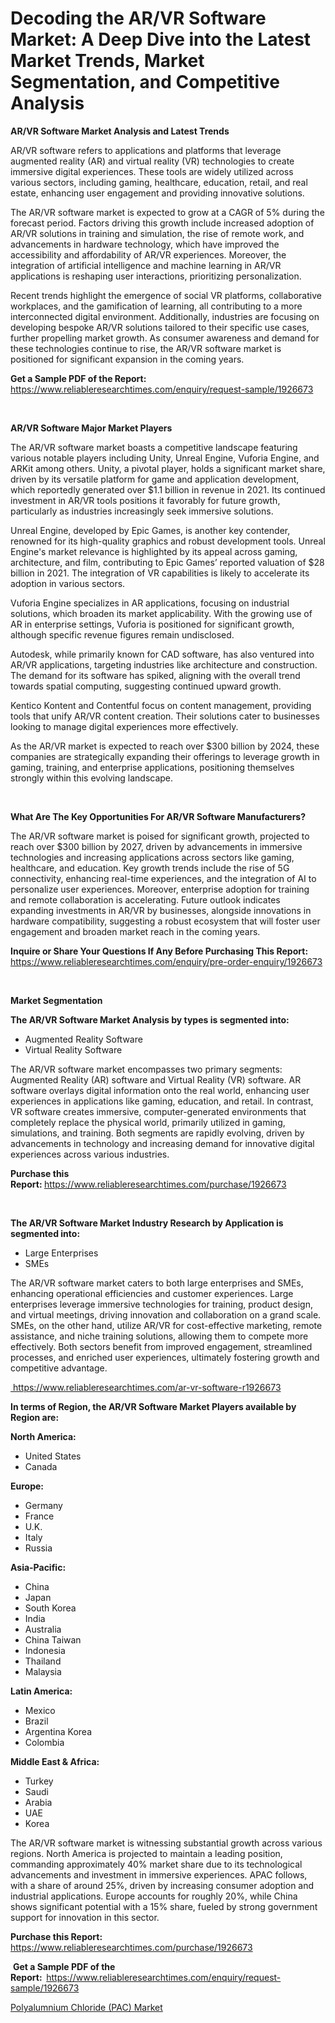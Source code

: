<p><h1>Decoding the AR/VR Software Market: A Deep Dive into the Latest Market Trends, Market Segmentation, and Competitive Analysis</h1></p><p><strong>AR/VR Software Market Analysis and Latest Trends</strong></p>
<p><p>AR/VR software refers to applications and platforms that leverage augmented reality (AR) and virtual reality (VR) technologies to create immersive digital experiences. These tools are widely utilized across various sectors, including gaming, healthcare, education, retail, and real estate, enhancing user engagement and providing innovative solutions.</p><p>The AR/VR software market is expected to grow at a CAGR of 5% during the forecast period. Factors driving this growth include increased adoption of AR/VR solutions in training and simulation, the rise of remote work, and advancements in hardware technology, which have improved the accessibility and affordability of AR/VR experiences. Moreover, the integration of artificial intelligence and machine learning in AR/VR applications is reshaping user interactions, prioritizing personalization.</p><p>Recent trends highlight the emergence of social VR platforms, collaborative workplaces, and the gamification of learning, all contributing to a more interconnected digital environment. Additionally, industries are focusing on developing bespoke AR/VR solutions tailored to their specific use cases, further propelling market growth. As consumer awareness and demand for these technologies continue to rise, the AR/VR software market is positioned for significant expansion in the coming years.</p></p>
<p><strong>Get a Sample PDF of the Report:&nbsp;</strong> <a href="https://www.reliableresearchtimes.com/enquiry/request-sample/1926673?utm_campaign=3287&utm_medium=2&utm_source=Github&utm_content=ia&utm_term=28032025&utm_id=arvr-software">https://www.reliableresearchtimes.com/enquiry/request-sample/1926673</a></p>
<p>&nbsp;</p>
<p><strong>AR/VR Software Major Market Players</strong></p>
<p><p>The AR/VR software market boasts a competitive landscape featuring various notable players including Unity, Unreal Engine, Vuforia Engine, and ARKit among others. Unity, a pivotal player, holds a significant market share, driven by its versatile platform for game and application development, which reportedly generated over $1.1 billion in revenue in 2021. Its continued investment in AR/VR tools positions it favorably for future growth, particularly as industries increasingly seek immersive solutions.</p><p>Unreal Engine, developed by Epic Games, is another key contender, renowned for its high-quality graphics and robust development tools. Unreal Engine's market relevance is highlighted by its appeal across gaming, architecture, and film, contributing to Epic Games’ reported valuation of $28 billion in 2021. The integration of VR capabilities is likely to accelerate its adoption in various sectors.</p><p>Vuforia Engine specializes in AR applications, focusing on industrial solutions, which broaden its market applicability. With the growing use of AR in enterprise settings, Vuforia is positioned for significant growth, although specific revenue figures remain undisclosed.</p><p>Autodesk, while primarily known for CAD software, has also ventured into AR/VR applications, targeting industries like architecture and construction. The demand for its software has spiked, aligning with the overall trend towards spatial computing, suggesting continued upward growth.</p><p>Kentico Kontent and Contentful focus on content management, providing tools that unify AR/VR content creation. Their solutions cater to businesses looking to manage digital experiences more effectively.</p><p>As the AR/VR market is expected to reach over $300 billion by 2024, these companies are strategically expanding their offerings to leverage growth in gaming, training, and enterprise applications, positioning themselves strongly within this evolving landscape.</p></p>
<p>&nbsp;</p>
<p><strong>What Are The Key Opportunities For AR/VR Software Manufacturers?</strong></p>
<p><p>The AR/VR software market is poised for significant growth, projected to reach over $300 billion by 2027, driven by advancements in immersive technologies and increasing applications across sectors like gaming, healthcare, and education. Key growth trends include the rise of 5G connectivity, enhancing real-time experiences, and the integration of AI to personalize user experiences. Moreover, enterprise adoption for training and remote collaboration is accelerating. Future outlook indicates expanding investments in AR/VR by businesses, alongside innovations in hardware compatibility, suggesting a robust ecosystem that will foster user engagement and broaden market reach in the coming years.</p></p>
<p><strong>Inquire or Share Your Questions If Any Before Purchasing This Report:</strong> <a href="https://www.reliableresearchtimes.com/enquiry/pre-order-enquiry/1926673?utm_campaign=3287&utm_medium=2&utm_source=Github&utm_content=ia&utm_term=28032025&utm_id=arvr-software">https://www.reliableresearchtimes.com/enquiry/pre-order-enquiry/1926673</a></p>
<p>&nbsp;</p>
<p><strong>Market Segmentation</strong></p>
<p><strong>The AR/VR Software Market Analysis by types is segmented into:</strong></p>
<p><ul><li>Augmented Reality Software</li><li>Virtual Reality Software</li></ul></p>
<p><p>The AR/VR software market encompasses two primary segments: Augmented Reality (AR) software and Virtual Reality (VR) software. AR software overlays digital information onto the real world, enhancing user experiences in applications like gaming, education, and retail. In contrast, VR software creates immersive, computer-generated environments that completely replace the physical world, primarily utilized in gaming, simulations, and training. Both segments are rapidly evolving, driven by advancements in technology and increasing demand for innovative digital experiences across various industries.</p></p>
<p><strong>Purchase this Report:&nbsp;</strong><a href="https://www.reliableresearchtimes.com/purchase/1926673?utm_campaign=3287&utm_medium=2&utm_source=Github&utm_content=ia&utm_term=28032025&utm_id=arvr-software">https://www.reliableresearchtimes.com/purchase/1926673</a></p>
<p>&nbsp;</p>
<p><strong>The AR/VR Software Market Industry Research by Application is segmented into:</strong></p>
<p><ul><li>Large Enterprises</li><li>SMEs</li></ul></p>
<p><p>The AR/VR software market caters to both large enterprises and SMEs, enhancing operational efficiencies and customer experiences. Large enterprises leverage immersive technologies for training, product design, and virtual meetings, driving innovation and collaboration on a grand scale. SMEs, on the other hand, utilize AR/VR for cost-effective marketing, remote assistance, and niche training solutions, allowing them to compete more effectively. Both sectors benefit from improved engagement, streamlined processes, and enriched user experiences, ultimately fostering growth and competitive advantage.</p></p>
<p><a href="https://www.reliableresearchtimes.com/ar-vr-software-r1926673?utm_campaign=3287&utm_medium=2&utm_source=Github&utm_content=ia&utm_term=28032025&utm_id=arvr-software">&nbsp;https://www.reliableresearchtimes.com/ar-vr-software-r1926673</a></p>
<p><strong>In terms of Region, the AR/VR Software Market Players available by Region are:</strong></p>
<p>
    <p> <strong> North America: </strong>
        <ul>
            <li>United States</li>
            <li>Canada</li>
        </ul>
        </p> 
    <p> <strong> Europe: </strong>
        <ul>
            <li>Germany</li>
            <li>France</li>
            <li>U.K.</li>
            <li>Italy</li>
            <li>Russia</li>
        </ul>
        </p> 
    <p> <strong> Asia-Pacific: </strong>
        <ul>
            <li>China</li>
            <li>Japan</li>
            <li>South Korea</li>
            <li>India</li>
            <li>Australia</li>
            <li>China Taiwan</li>
            <li>Indonesia</li>
            <li>Thailand</li>
            <li>Malaysia</li>
        </ul>
        </p> 
    <p> <strong> Latin America: </strong>
        <ul>
            <li>Mexico</li>
            <li>Brazil</li>
            <li>Argentina Korea</li>
            <li>Colombia</li>
        </ul>
        </p> 
    <p> <strong> Middle East & Africa: </strong>
        <ul>
            <li>Turkey</li>
            <li>Saudi</li>
            <li>Arabia</li>
            <li>UAE</li>
            <li>Korea</li>
        </ul>
    </p>
    </p>
<p><p>The AR/VR software market is witnessing substantial growth across various regions. North America is projected to maintain a leading position, commanding approximately 40% market share due to its technological advancements and investment in immersive experiences. APAC follows, with a share of around 25%, driven by increasing consumer adoption and industrial applications. Europe accounts for roughly 20%, while China shows significant potential with a 15% share, fueled by strong government support for innovation in this sector.</p></p>
<p><strong>Purchase this Report: </strong><a href="https://www.reliableresearchtimes.com/purchase/1926673?utm_campaign=3287&utm_medium=2&utm_source=Github&utm_content=ia&utm_term=28032025&utm_id=arvr-software">https://www.reliableresearchtimes.com/purchase/1926673</a></p>
<p>&nbsp;<strong>Get a Sample PDF of the Report:&nbsp;&nbsp;</strong><a href="https://www.reliableresearchtimes.com/enquiry/request-sample/1926673?utm_campaign=3287&utm_medium=2&utm_source=Github&utm_content=ia&utm_term=28032025&utm_id=arvr-software">https://www.reliableresearchtimes.com/enquiry/request-sample/1926673</a></p>
<p><strong></strong></p>
<p><p><a href="https://github.com/leijavaagexo/Market-Research-Report-List-1/blob/main/polyalumnium-chloride-pac-market.md?utm_campaign=3287&utm_medium=2&utm_source=Github&utm_content=ia&utm_term=28032025&utm_id=arvr-software">Polyalumnium Chloride (PAC) Market</a></p></p>